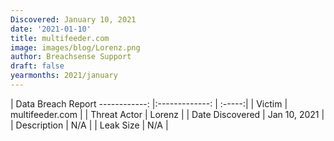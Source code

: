 ```yaml
---
Discovered: January 10, 2021
date: '2021-01-10'
title: multifeeder.com
image: images/blog/Lorenz.png
author: Breachsense Support
draft: false
yearmonths: 2021/january
---
```



| Data Breach Report
------------:   |:-------------:    | :-----:|
| Victim    | multifeeder.com      | 
| Threat Actor    | Lorenz      | 
| Date Discovered    | Jan 10, 2021      | 
| Description    | N/A      | 
| Leak Size    | N/A      | 

